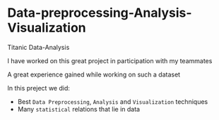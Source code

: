 # Data-preprocessing-Analysis-Visualization
Titanic Data-Analysis

I have worked on this great project in participation with my teammates

A great experience gained while working on such a dataset

In this preject we did:
- Best `Data Preprocessing`, `Analysis` and `Visualization` techniques
- Many `statistical` relations that lie in data  
 
